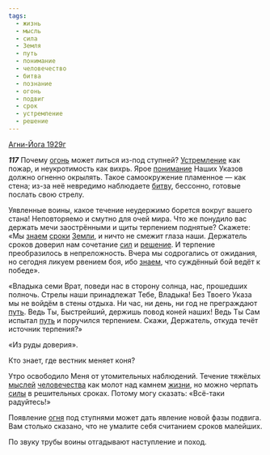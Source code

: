 ```yaml
---
tags:
  - жизнь
  - мысль
  - сила
  - Земля
  - путь
  - понимание
  - человечество
  - битва
  - познание
  - огонь
  - подвиг
  - срок
  - устремление
  - решение
---
```


[Агни-Йога 1929г](https://127.0.0.1:4002/agni/1929)

___117___
Почему [огонь](../../../tags/#огонь) может литься из-под ступней? [Устремление](../../../tags/#устремление) как пожар, и неукротимость как вихрь. Ярое [понимание](../../../tags/#понимание) Наших Указов должно огненно окрылять. Такое самоокружение пламенное — как стена; из-за неё невредимо наблюдаете [битву](../../../tags/#битва), бессонно, готовые послать свою стрелу.   

Уявленные воины, какое течение неудержимо борется вокруг вашего стана! Неповторяемо и смутно для очей мира. Что же понудило вас держать мечи заострёнными и щиты терпением поднятые? Скажете: «Мы [знаем](../../../tags/#познание) [сроки](../../../tags/#[срок](../../../tags/#срок)) [Земли](../../../tags/#Земля), и ничто не смежит глаза наши. Держатель сроков доверил нам сочетание [сил](../../../tags/#сила) и [решение](../../../tags/#решение). И терпение преобразилось в непреложность. Вчера мы содрогались от ожидания, но сегодня ликуем рвением боя, ибо [знаем](../../../tags/#познание), что суждённый бой ведёт к победе».   

«Владыка семи Врат, поведи нас в сторону солнца, нас, прошедших полночь. Стрелы наши принадлежат Тебе, Владыка! Без Твоего Указа мы не войдём в стены отдыха. Ни час, ни день, ни год не преграждают [путь](../../../tags/#путь). Ведь Ты, Быстрейший, держишь повод коней наших! Ведь Ты Сам испытал [путь](../../../tags/#путь) и поручился терпением. Скажи, Держатель, откуда течёт источник терпения?»   

«Из руды доверия».   

Кто знает, где вестник меняет коня?   

Утро освободило Меня от утомительных наблюдений. Течение тяжёлых [мыслей](../../../tags/#мысль) [человечества](../../../tags/#человечество) как молот над камнем [жизни](../../../tags/#жизнь), но можно черпать [силы](../../../tags/#сила) в решительных сроках. Потому могу сказать: «Всё-таки радуйтесь!»   

Появление [огня](../../../tags/#огонь) под ступнями может дать явление новой фазы подвига. Вам столько сказано, что не умалите себя считанием сроков малейших.   

По звуку трубы воины отгадывают наступление и поход.